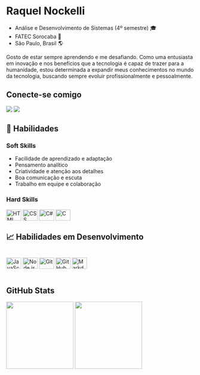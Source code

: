 # Raquel Nockelli

- Análise e Desenvolvimento de Sistemas (4º semestre) 🎓 
- FATEC Sorocaba 🏰 
- São Paulo, Brasil 🌎
  
Gosto de estar sempre aprendendo e me desafiando. Como uma entusiasta em inovação e nos benefícios que a tecnologia é capaz de trazer para a humanidade, estou determinada a expandir meus conhecimentos no mundo da tecnologia, buscando sempre evoluir profissionalmente e pessoalmente.

## Conecte-se comigo
<div>
  <a href="https://www.linkedin.com/in/raquelnockelli/" target="_blank"><img src="https://img.shields.io/badge/-LinkedIn-%230077B5?style=for-the-badge&logo=linkedin&logoColor=white" target="_blank"></a>
  <a href="mailto:r.nockelli@gmail.com" target="_blank"><img src="https://img.shields.io/badge/-Gmail-D14836?style=for-the-badge&logo=gmail&logoColor=white" target="_blank"></a>
</div>

## 💼 Habilidades

### Soft Skills
- Facilidade de aprendizado e adaptação
- Pensamento analítico
- Criatividade e atenção aos detalhes
- Boa comunicação e escuta 
- Trabalho em equipe e colaboração

### Hard Skills
<div style="display: inline_block">
  <img align="center" alt="HTML" height="30" width="40" src="https://img.shields.io/badge/HTML5-E34F26?style=for-the-badge&logo=html5&logoColor=white">
  <img align="center" alt="CSS" height="30" width="40" src="https://img.shields.io/badge/CSS3-1572B6?style=for-the-badge&logo=css3&logoColor=white">
  <img align="center" alt="C#" height="30" width="40" src="https://img.shields.io/badge/C%23-239120?style=for-the-badge&logo=csharp&logoColor=white">
  <img align="center" alt="C" height="30" width="40" src="https://img.shields.io/badge/C-00599C?style=for-the-badge&logo=c&logoColor=white">
 </div>

## 📈 Habilidades em Desenvolvimento
<div style="display: inline_block"><br>
  <img align="center" alt="JavaScript" height="30" width="40" src="https://img.shields.io/badge/JavaScript-F7DF1E?style=for-the-badge&logo=javascript&logoColor=black">
  <img align="center" alt="Node.js" height="30" width="40" src="https://img.shields.io/badge/Node.js-339933?style=for-the-badge&logo=nodedotjs&logoColor=white">
  <img align="center" alt="Git" height="30" width="40" src="https://img.shields.io/badge/Git-F05032?style=for-the-badge&logo=git&logoColor=white">
  <img align="center" alt="GitHub" height="30" width="40" src="https://img.shields.io/badge/GitHub-181717?style=for-the-badge&logo=github&logoColor=white">
  <img align="center" alt="Markdown" height="30" width="40" src="https://img.shields.io/badge/Markdown-000000?style=for-the-badge&logo=markdown&logoColor=white">
</div>
<br>

## GitHub Stats
<div>
   <img height="180em" src="https://github-readme-stats.vercel.app/api?username=raquelnockelli&show_icons=true&theme=tokyonight&include_all_commits=true&count_private=true"/>
   <img height="180em" src="https://github-readme-stats.vercel.app/api/top-langs/?username=raquelnockelli&layout=compact&langs_count=6&theme=tokyonight"/>
</div>
<br>
